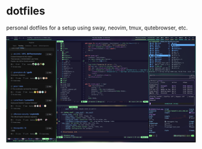 # dotfiles

personal dotfiles for a setup using sway, neovim, tmux, qutebrowser, etc.

![image of setup](./screen.png)

